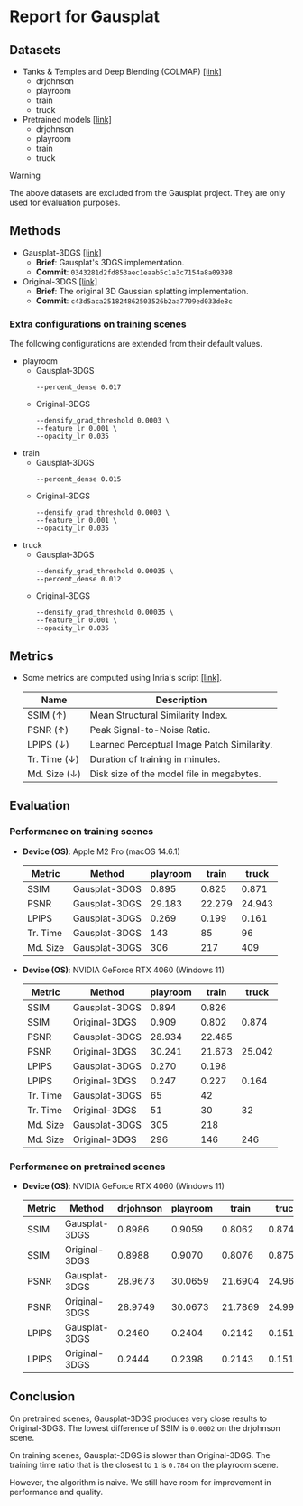 # Report for Gausplat

## Datasets

- Tanks & Temples and Deep Blending (COLMAP) [[link]](https://repo-sam.inria.fr/fungraph/3d-gaussian-splatting/datasets/input/tandt_db.zip)
  - drjohnson
  - playroom
  - train
  - truck
- Pretrained models [[link]](https://repo-sam.inria.fr/fungraph/3d-gaussian-splatting/datasets/pretrained/models.zip)
  - drjohnson
  - playroom
  - train
  - truck

> [!WARNING]
> The above datasets are excluded from the Gausplat project. They are only used for evaluation purposes.

## Methods

- Gausplat-3DGS [[link]](https://github.com/AsherJingkongChen/Gausplat/tree/0343281d2fd853aec1eaab5c1a3c7154a8a09398)
  - **Brief**: Gausplat's 3DGS implementation.
  - **Commit**: `0343281d2fd853aec1eaab5c1a3c7154a8a09398`
- Original-3DGS [[link]](https://github.com/AsherJingkongChen/gaussian-splatting/tree/c43d5aca251824862503526b2aa7709ed033de8c)
  - **Brief**: The original 3D Gaussian splatting implementation.
  - **Commit**: `c43d5aca251824862503526b2aa7709ed033de8c`

### Extra configurations on training scenes

The following configurations are extended from their default values.

- playroom
  - Gausplat-3DGS
    ```plaintext
    --percent_dense 0.017
    ```
  - Original-3DGS
    ```plaintext
    --densify_grad_threshold 0.0003 \
    --feature_lr 0.001 \
    --opacity_lr 0.035
    ```
- train
  - Gausplat-3DGS
    ```plaintext
    --percent_dense 0.015
    ```
  - Original-3DGS
    ```plaintext
    --densify_grad_threshold 0.0003 \
    --feature_lr 0.001 \
    --opacity_lr 0.035
    ```
- truck
  - Gausplat-3DGS
    ```plaintext
    --densify_grad_threshold 0.00035 \
    --percent_dense 0.012
    ```
  - Original-3DGS
    ```plaintext
    --densify_grad_threshold 0.00035 \
    --feature_lr 0.001 \
    --opacity_lr 0.035
    ```

## Metrics

- Some metrics are computed using Inria's script [[link]](https://github.com/graphdeco-inria/gaussian-splatting/blob/2fedfba8c7f9f559ac03cbc11358c2cc7d631ac1/metrics.py).

  | Name         | Description                                |
  | ------------ | ------------------------------------------ |
  | SSIM (↑)     | Mean Structural Similarity Index.          |
  | PSNR (↑)     | Peak Signal-to-Noise Ratio.                |
  | LPIPS (↓)    | Learned Perceptual Image Patch Similarity. |
  | Tr. Time (↓) | Duration of training in minutes.           |
  | Md. Size (↓) | Disk size of the model file in megabytes.  |

## Evaluation

### Performance on training scenes

- **Device (OS)**: Apple M2 Pro (macOS 14.6.1)

  | Metric   | Method        | playroom | train  | truck  |
  | -------- | ------------- | -------- | ------ | ------ |
  | SSIM     | Gausplat-3DGS | 0.895    | 0.825  | 0.871  |
  | PSNR     | Gausplat-3DGS | 29.183   | 22.279 | 24.943 |
  | LPIPS    | Gausplat-3DGS | 0.269    | 0.199  | 0.161  |
  | Tr. Time | Gausplat-3DGS | 143      | 85     | 96     |
  | Md. Size | Gausplat-3DGS | 306      | 217    | 409    |

- **Device (OS)**: NVIDIA GeForce RTX 4060 (Windows 11)

  | Metric   | Method        | playroom | train  | truck  |
  | -------- | ------------- | -------- | ------ | ------ |
  | SSIM     | Gausplat-3DGS | 0.894    | 0.826  |        |
  | SSIM     | Original-3DGS | 0.909    | 0.802  | 0.874  |
  | PSNR     | Gausplat-3DGS | 28.934   | 22.485 |        |
  | PSNR     | Original-3DGS | 30.241   | 21.673 | 25.042 |
  | LPIPS    | Gausplat-3DGS | 0.270    | 0.198  |        |
  | LPIPS    | Original-3DGS | 0.247    | 0.227  | 0.164  |
  | Tr. Time | Gausplat-3DGS | 65       | 42     |        |
  | Tr. Time | Original-3DGS | 51       | 30     | 32     |
  | Md. Size | Gausplat-3DGS | 305      | 218    |        |
  | Md. Size | Original-3DGS | 296      | 146    | 246    |

### Performance on pretrained scenes

- **Device (OS)**: NVIDIA GeForce RTX 4060 (Windows 11)

  | Metric | Method        | drjohnson | playroom | train   | truck   |
  | ------ | ------------- | --------- | -------- | ------- | ------- |
  | SSIM   | Gausplat-3DGS | 0.8986    | 0.9059   | 0.8062  | 0.8747  |
  | SSIM   | Original-3DGS | 0.8988    | 0.9070   | 0.8076  | 0.8756  |
  | PSNR   | Gausplat-3DGS | 28.9673   | 30.0659  | 21.6904 | 24.9632 |
  | PSNR   | Original-3DGS | 28.9749   | 30.0673  | 21.7869 | 24.9926 |
  | LPIPS  | Gausplat-3DGS | 0.2460    | 0.2404   | 0.2142  | 0.1519  |
  | LPIPS  | Original-3DGS | 0.2444    | 0.2398   | 0.2143  | 0.1513  |

## Conclusion

On pretrained scenes, Gausplat-3DGS produces very close results to Original-3DGS. The lowest difference of SSIM is `0.0002` on the drjohnson scene.

On training scenes, Gausplat-3DGS is slower than Original-3DGS. The training time ratio that is the closest to `1` is `0.784` on the playroom scene.

However, the algorithm is naive. We still have room for improvement in performance and quality.
